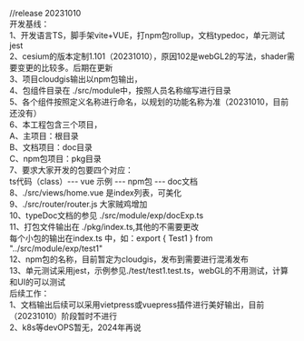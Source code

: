 

//release 20231010 <br>
开发基线： <br>
   1、开发语言TS，脚手架vite+VUE，打npm包rollup，文档typedoc，单元测试jest <br>
   2、cesium的版本定制1.101（20231010），原因102是webGL2的写法，shader需要变更的比较多。后期在更新<br>
   3、项目cloudgis输出以npm包输出，<br>
   4、包组件目录在 ./src/module中，按照人员名称缩写进行目录<br>
   5、各个组件按照定义名称进行命名，以规划的功能名称为准（20231010，目前还没有）<br>
   6、本工程包含三个项目，<br>
      A、主项目：根目录<br>
      B、文档项目：doc目录<br>
      C、npm包项目：pkg目录<br>
   7、要求大家开发的包要四个对应：<br>
      ts代码（class）--- vue 示例 --- npm包  --- doc文档    <br>
   8、./src/views/home.vue 是index列表，可美化<br>
   9、./src/router/router.js 大家贼鸡增加<br>
   10、typeDoc文档的参见 ./src/module/exp/docExp.ts<br>
   11、打包文件输出在 ./pkg/index.ts,其他的不需要更改<br>
      每个小包的输出在index.ts 中，如：export { Test1 } from "../src/module/exp/test1"   <br>
   12、npm包的名称，目前暂定为cloudgis，发布到需要进行混淆发布<br>
   13、单元测试采用jest，示例参见./test/test1.test.ts，webGL的不用测试，计算和UI的可以测试<br>
后续工作：<br>
   1、文档输出后续可以采用vietpress或vuepress插件进行美好输出，目前（20231010）阶段暂时不进行<br>
   2、k8s等devOPS暂无，2024年再说<br>
   